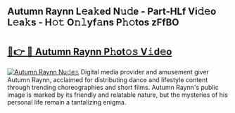 ## Autumn Raynn L𝚎a𝚔ed N𝚞𝚍e - Part-HLf Vi𝚍𝚎o L𝚎a𝚔s - H𝚘𝚝 O𝚗𝚕yf𝚊ns P𝚑𝚘tos zFfBO

# <h2><a href="http://kf1j5q.oniu.top/?m=Autumn+Raynn">🔗👉 🔴 Autumn Raynn P𝚑ot𝚘𝚜 V𝚒d𝚎o</a></h2>

[![Autumn Raynn Nu𝚍e𝚜](https://i.imgur.com/0qMVB7G.gif)](http://kf1j5q.oniu.top/?m=Autumn+Raynn)
Digital media provider and amusement giver Autumn Raynn, acclaimed for distributing dance and lifestyle content through trending choreographies and short films. Autumn Raynn's public image is marked by its friendly and relatable nature, but the mysteries of his personal life remain a tantalizing enigma.  
